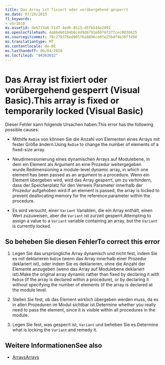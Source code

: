 ```yaml
---
title: Das Array ist fixiert oder vorübergehend gesperrt
ms.date: 07/20/2015
f1_keywords:
- vbrID10
ms.assetid: de6713a6-51d7-4edb-8515-d5fb544e2091
ms.openlocfilehash: 4a86460104b6c4d9d6791e60f6f377cec0030425
ms.sourcegitcommit: f8c270376ed905f6a8896ce0fe25b4f4b38ff498
ms.translationtype: MT
ms.contentlocale: de-DE
ms.lasthandoff: 06/04/2020
ms.locfileid: "84363032"
---
```

# <a name="this-array-is-fixed-or-temporarily-locked-visual-basic"></a><span data-ttu-id="cd9f8-102">Das Array ist fixiert oder vorübergehend gesperrt (Visual Basic).</span><span class="sxs-lookup"><span data-stu-id="cd9f8-102">This array is fixed or temporarily locked (Visual Basic)</span></span>
<span data-ttu-id="cd9f8-103">Dieser Fehler kann folgende Ursachen haben:</span><span class="sxs-lookup"><span data-stu-id="cd9f8-103">This error has the following possible causes:</span></span>  
  
- <span data-ttu-id="cd9f8-104">Mithilfe `ReDim` von können Sie die Anzahl von Elementen eines Arrays mit fester Größe ändern.</span><span class="sxs-lookup"><span data-stu-id="cd9f8-104">Using `ReDim` to change the number of elements of a fixed-size array.</span></span>  
  
- <span data-ttu-id="cd9f8-105">Neudimensionierung eines dynamischen Arrays auf Modulebene, in dem ein Element als Argument an eine Prozedur weitergegeben wurde.</span><span class="sxs-lookup"><span data-stu-id="cd9f8-105">Redimensioning a module-level dynamic array, in which one element has been passed as an argument to a procedure.</span></span> <span data-ttu-id="cd9f8-106">Wenn ein Element übergeben wird, wird das Array gesperrt, um zu verhindern, dass der Speicherplatz für den Verweis Parameter innerhalb der Prozedur aufgehoben wird.</span><span class="sxs-lookup"><span data-stu-id="cd9f8-106">If an element is passed, the array is locked to prevent deallocating memory for the reference parameter within the procedure.</span></span>  
  
- <span data-ttu-id="cd9f8-107">Es wird versucht, einer `Variant` Variablen, die ein Array enthält, einen Wert zuzuweisen, aber die `Variant` ist zurzeit gesperrt.</span><span class="sxs-lookup"><span data-stu-id="cd9f8-107">Attempting to assign a value to a `Variant` variable containing an array, but the `Variant` is currently locked.</span></span>  
  
## <a name="to-correct-this-error"></a><span data-ttu-id="cd9f8-108">So beheben Sie diesen Fehler</span><span class="sxs-lookup"><span data-stu-id="cd9f8-108">To correct this error</span></span>  
  
1. <span data-ttu-id="cd9f8-109">Legen Sie das ursprüngliche Array dynamisch und nicht fest, indem Sie es mit deklarieren `ReDim` (wenn das Array innerhalb einer Prozedur deklariert ist), oder indem Sie es deklarieren, ohne die Anzahl der Elemente anzugeben (wenn das Array auf Modulebene deklariert ist).</span><span class="sxs-lookup"><span data-stu-id="cd9f8-109">Make the original array dynamic rather than fixed by declaring it with `ReDim` (if the array is declared within a procedure), or by declaring it without specifying the number of elements (if the array is declared at the module level.</span></span>  
  
2. <span data-ttu-id="cd9f8-110">Stellen Sie fest, ob das Element wirklich übergeben werden muss, da es in allen Prozeduren im Modul sichtbar ist.</span><span class="sxs-lookup"><span data-stu-id="cd9f8-110">Determine whether you really need to pass the element, since it is visible within all procedures in the module.</span></span>  
  
3. <span data-ttu-id="cd9f8-111">Legen Sie fest, was gesperrt ist, `Variant` und beheben Sie es.</span><span class="sxs-lookup"><span data-stu-id="cd9f8-111">Determine what is locking the `Variant` and remedy it.</span></span>  
  
## <a name="see-also"></a><span data-ttu-id="cd9f8-112">Weitere Informationen</span><span class="sxs-lookup"><span data-stu-id="cd9f8-112">See also</span></span>

- [<span data-ttu-id="cd9f8-113">Arrays</span><span class="sxs-lookup"><span data-stu-id="cd9f8-113">Arrays</span></span>](../../programming-guide/language-features/arrays/index.md)
